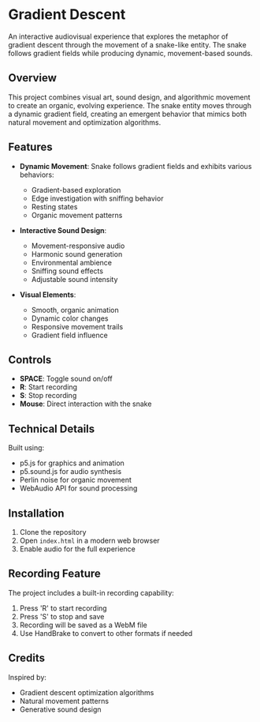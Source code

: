 # Gradient Descent

An interactive audiovisual experience that explores the metaphor of gradient descent through the movement of a snake-like entity. The snake follows gradient fields while producing dynamic, movement-based sounds.

## Overview

This project combines visual art, sound design, and algorithmic movement to create an organic, evolving experience. The snake entity moves through a dynamic gradient field, creating an emergent behavior that mimics both natural movement and optimization algorithms.

## Features

- **Dynamic Movement**: Snake follows gradient fields and exhibits various behaviors:
  - Gradient-based exploration
  - Edge investigation with sniffing behavior
  - Resting states
  - Organic movement patterns

- **Interactive Sound Design**:
  - Movement-responsive audio
  - Harmonic sound generation
  - Environmental ambience
  - Sniffing sound effects
  - Adjustable sound intensity

- **Visual Elements**:
  - Smooth, organic animation
  - Dynamic color changes
  - Responsive movement trails
  - Gradient field influence

## Controls

- **SPACE**: Toggle sound on/off
- **R**: Start recording
- **S**: Stop recording
- **Mouse**: Direct interaction with the snake

## Technical Details

Built using:
- p5.js for graphics and animation
- p5.sound.js for audio synthesis
- Perlin noise for organic movement
- WebAudio API for sound processing

## Installation

1. Clone the repository
2. Open `index.html` in a modern web browser
3. Enable audio for the full experience

## Recording Feature

The project includes a built-in recording capability:
1. Press 'R' to start recording
2. Press 'S' to stop and save
3. Recording will be saved as a WebM file
4. Use HandBrake to convert to other formats if needed

## Credits

Inspired by:
- Gradient descent optimization algorithms
- Natural movement patterns
- Generative sound design 